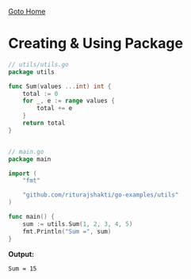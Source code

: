 [Goto Home](../README.md)

# Creating & Using Package

```go
// utils/utils.go
package utils

func Sum(values ...int) int {
	total := 0
	for _, e := range values {
		total += e
	}
	return total
}


// main.go
package main

import (
	"fmt"

	"github.com/riturajshakti/go-examples/utils"
)

func main() {
	sum := utils.Sum(1, 2, 3, 4, 5)
	fmt.Println("Sum =", sum)
}
```

**Output:**

```
Sum = 15
```
